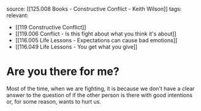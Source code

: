 source: [[125.008 Books - Constructive Conflict - Keith Wilson]]
tags:
relevant:
- [[119 Constructive Conflict]]
- [[119.006 Conflict - Is this fight about what you think it's about]]
- [[116.005 Life Lessons - Expectations can cause bad emotions]]
- [[116.049 Life Lessons - You get what you give]]

# Are you there for me?

Most of the time, when we are fighting, it is because we don't have a clear answer to the question of if the other person is there with good intentions or, for some reason, wants to hurt us.